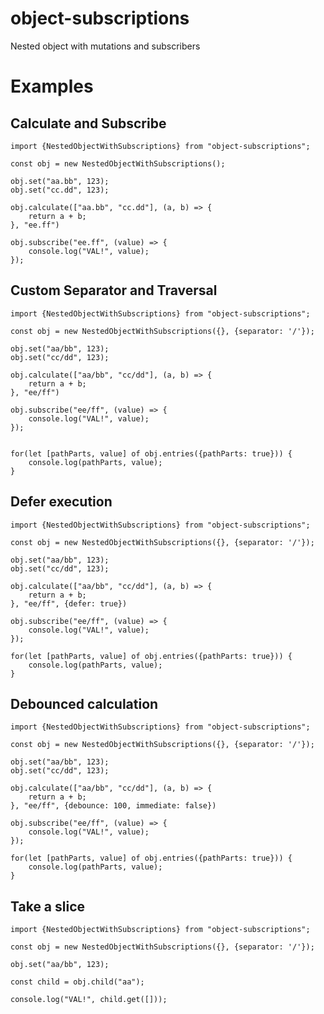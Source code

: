 # object-subscriptions
Nested object with mutations and subscribers

# Examples

## Calculate and Subscribe

    import {NestedObjectWithSubscriptions} from "object-subscriptions";
    
    const obj = new NestedObjectWithSubscriptions();
    
    obj.set("aa.bb", 123);
    obj.set("cc.dd", 123);
    
    obj.calculate(["aa.bb", "cc.dd"], (a, b) => {
        return a + b;
    }, "ee.ff")
    
    obj.subscribe("ee.ff", (value) => {
        console.log("VAL!", value);
    });

## Custom Separator and Traversal

    import {NestedObjectWithSubscriptions} from "object-subscriptions";

    const obj = new NestedObjectWithSubscriptions({}, {separator: '/'});

    obj.set("aa/bb", 123);
    obj.set("cc/dd", 123);
    
    obj.calculate(["aa/bb", "cc/dd"], (a, b) => {
        return a + b;
    }, "ee/ff")
    
    obj.subscribe("ee/ff", (value) => {
        console.log("VAL!", value);
    });
    
    
    for(let [pathParts, value] of obj.entries({pathParts: true})) {
        console.log(pathParts, value);
    }

## Defer execution

    import {NestedObjectWithSubscriptions} from "object-subscriptions";

    const obj = new NestedObjectWithSubscriptions({}, {separator: '/'});

    obj.set("aa/bb", 123);
    obj.set("cc/dd", 123);
    
    obj.calculate(["aa/bb", "cc/dd"], (a, b) => {
        return a + b;
    }, "ee/ff", {defer: true})
    
    obj.subscribe("ee/ff", (value) => {
        console.log("VAL!", value);
    });

    for(let [pathParts, value] of obj.entries({pathParts: true})) {
        console.log(pathParts, value);
    }


## Debounced calculation

    import {NestedObjectWithSubscriptions} from "object-subscriptions";

    const obj = new NestedObjectWithSubscriptions({}, {separator: '/'});

    obj.set("aa/bb", 123);
    obj.set("cc/dd", 123);
    
    obj.calculate(["aa/bb", "cc/dd"], (a, b) => {
        return a + b;
    }, "ee/ff", {debounce: 100, immediate: false})
    
    obj.subscribe("ee/ff", (value) => {
        console.log("VAL!", value);
    });

    for(let [pathParts, value] of obj.entries({pathParts: true})) {
        console.log(pathParts, value);
    }

## Take a slice

    import {NestedObjectWithSubscriptions} from "object-subscriptions";

    const obj = new NestedObjectWithSubscriptions({}, {separator: '/'});

    obj.set("aa/bb", 123);
    
    const child = obj.child("aa");
    
    console.log("VAL!", child.get([]));